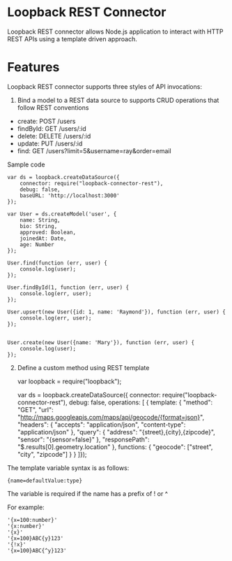 # Loopback REST Connector

Loopback REST connector allows Node.js application to interact with HTTP REST APIs using a template driven approach.

# Features

Loopback REST connector supports three styles of API invocations:

1. Bind a model to a REST data source to supports CRUD operations that follow REST conventions

* create: POST /users
* findById: GET /users/:id
* delete: DELETE /users/:id
* update: PUT /users/:id
* find: GET /users?limit=5&username=ray&order=email

Sample code

    var ds = loopback.createDataSource({
        connector: require("loopback-connector-rest"),
        debug: false,
        baseURL: 'http://localhost:3000'
    });

    var User = ds.createModel('user', {
        name: String,
        bio: String,
        approved: Boolean,
        joinedAt: Date,
        age: Number
    });

    User.find(function (err, user) {
        console.log(user);
    });

    User.findById(1, function (err, user) {
        console.log(err, user);
    });

    User.upsert(new User({id: 1, name: 'Raymond'}), function (err, user) {
        console.log(err, user);
    });


    User.create(new User({name: 'Mary'}), function (err, user) {
        console.log(user);
    });


2. Define a custom method using REST template


    var loopback = require("loopback");

    var ds = loopback.createDataSource({
        connector: require("loopback-connector-rest"),
        debug: false,
        operations: [
        {
            template: {
                "method": "GET",
                "url": "http://maps.googleapis.com/maps/api/geocode/{format=json}",
                "headers": {
                    "accepts": "application/json",
                    "content-type": "application/json"
                },
                "query": {
                    "address": "{street},{city},{zipcode}",
                    "sensor": "{sensor=false}"
                },
                "responsePath": "$.results[0].geometry.location"
            },
            functions: {
               "geocode": ["street", "city", "zipcode"]
            }
        }
    ]});

The template variable syntax is as follows:

    {name=defaultValue:type}

The variable is required if the name has a prefix of ! or ^

For example:

    '{x=100:number}'
    '{x:number}'
    '{x}'
    '{x=100}ABC{y}123'
    '{!x}'
    '{x=100}ABC{^y}123'


